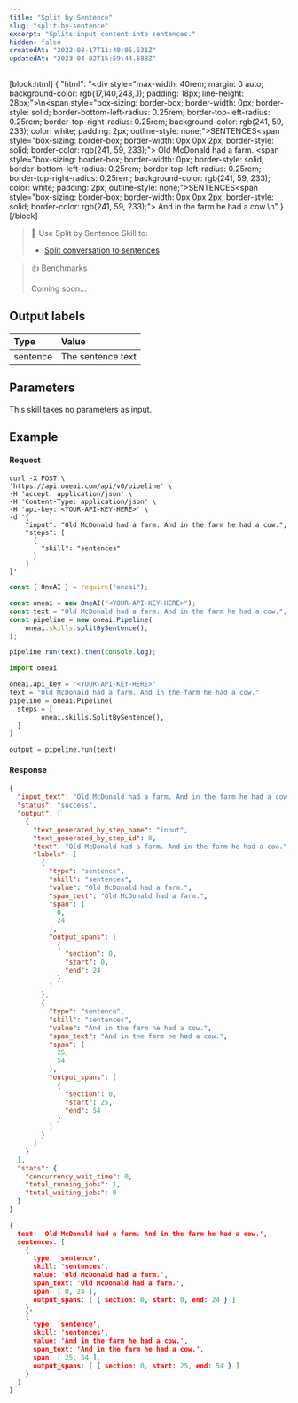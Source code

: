 ```yaml
---
title: "Split by Sentence"
slug: "split-by-sentence"
excerpt: "Splits input content into sentences."
hidden: false
createdAt: "2022-08-17T11:40:05.631Z"
updatedAt: "2023-04-02T15:59:44.688Z"
---
```

[block:html]
{
  "html": "<div style=\"max-width: 40rem; margin: 0 auto; background-color: rgb(17,140,243,.1); padding: 18px; line-height: 28px;\">\n<span style=\"box-sizing: border-box; border-width: 0px; border-style: solid; border-bottom-left-radius: 0.25rem; border-top-left-radius: 0.25rem; border-top-right-radius: 0.25rem; background-color: rgb(241, 59, 233); color: white; padding: 2px; outline-style: none;\">SENTENCES</span><span style=\"box-sizing: border-box; border-width: 0px 0px 2px; border-style: solid; border-color: rgb(241, 59, 233);\"> Old McDonald had a farm.</span> <span style=\"box-sizing: border-box; border-width: 0px; border-style: solid; border-bottom-left-radius: 0.25rem; border-top-left-radius: 0.25rem; border-top-right-radius: 0.25rem; background-color: rgb(241, 59, 233); color: white; padding: 2px; outline-style: none;\">SENTENCES</span><span style=\"box-sizing: border-box; border-width: 0px 0px 2px; border-style: solid; border-color: rgb(241, 59, 233);\"> And in the farm he had a cow.</span>\n</div>"
}
[/block]



> 📘 Use Split by Sentence Skill to:
> 
> - [Split conversation to sentences](https://studio.oneai.com/?pipeline=tiMl8V)

> 👍 Benchmarks
> 
> Coming soon...

## Output labels

| Type     | Value             |
| :------- | :---------------- |
| sentence | The sentence text |

## Parameters

This skill takes no parameters as input.

## Example

#### Request

```curl
curl -X POST \
'https://api.oneai.com/api/v0/pipeline' \
-H 'accept: application/json' \
-H 'Content-Type: application/json' \
-H 'api-key: <YOUR-API-KEY-HERE>' \
-d '{
    "input": "Old McDonald had a farm. And in the farm he had a cow.",
    "steps": [
      {
        "skill": "sentences"
      }   
    ]
}'
```
```javascript Node.js
const { OneAI } = require("oneai");

const oneai = new OneAI("<YOUR-API-KEY-HERE>");
const text = "Old McDonald had a farm. And in the farm he had a cow.";
const pipeline = new oneai.Pipeline(
	oneai.skills.splitBySentence(),
);

pipeline.run(text).then(console.log);
```
```python
import oneai

oneai.api_key = "<YOUR-API-KEY-HERE>"
text = "Old McDonald had a farm. And in the farm he had a cow."
pipeline = oneai.Pipeline(
  steps = [
		oneai.skills.SplitBySentence(),
  ]
)

output = pipeline.run(text)
```



#### Response

```json API Response
{
  "input_text": "Old McDonald had a farm. And in the farm he had a cow.",
  "status": "success",
  "output": [
    {
      "text_generated_by_step_name": "input",
      "text_generated_by_step_id": 0,
      "text": "Old McDonald had a farm. And in the farm he had a cow.",
      "labels": [
        {
          "type": "sentence",
          "skill": "sentences",
          "value": "Old McDonald had a farm.",
          "span_text": "Old McDonald had a farm.",
          "span": [
            0,
            24
          ],
          "output_spans": [
            {
              "section": 0,
              "start": 0,
              "end": 24
            }
          ]
        },
        {
          "type": "sentence",
          "skill": "sentences",
          "value": "And in the farm he had a cow.",
          "span_text": "And in the farm he had a cow.",
          "span": [
            25,
            54
          ],
          "output_spans": [
            {
              "section": 0,
              "start": 25,
              "end": 54
            }
          ]
        }
      ]
    }
  ],
  "stats": {
    "concurrency_wait_time": 0,
    "total_running_jobs": 1,
    "total_waiting_jobs": 0
  }
}
```
```json SDKs Response
{
  text: 'Old McDonald had a farm. And in the farm he had a cow.',
  sentences: [
    {
      type: 'sentence',
      skill: 'sentences',
      value: 'Old McDonald had a farm.',
      span_text: 'Old McDonald had a farm.',
      span: [ 0, 24 ],
      output_spans: [ { section: 0, start: 0, end: 24 } ]
    },
    {
      type: 'sentence',
      skill: 'sentences',
      value: 'And in the farm he had a cow.',
      span_text: 'And in the farm he had a cow.',
      span: [ 25, 54 ],
      output_spans: [ { section: 0, start: 25, end: 54 } ]
    }
  ]
}
```